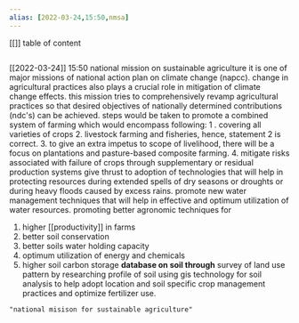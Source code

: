 ```yaml
---
alias: [2022-03-24,15:50,nmsa]
---
```

[[]]
table of content
```toc
```

[[2022-03-24]] 15:50
national mission on sustainable agriculture
	it is one of major missions of national action plan on climate change (napcc).
	change in agricultural practices also plays a crucial role in mitigation of climate change effects.
	this mission tries to comprehensively revamp agricultural practices so that desired objectives of nationally determined contributions (ndc's) can be achieved.
steps would be taken to promote a combined system of farming which would encompass following:
1 . covering all varieties of crops
2. livestock farming and fisheries, hence, statement 2 is correct.
3. to give an extra impetus to scope of livelihood, there will be a focus on plantations and pasture-based composite farming.
4. mitigate risks associated with failure of crops through supplementary or residual production systems
give thrust to adoption of technologies that will help in protecting resources during extended spells of dry seasons or droughts or during heavy floods caused by excess rains.
promote new water management techniques that will help in effective and optimum utilization of water resources.
promoting better agronomic techniques for
1. higher [[productivity]] in farms
2. better soil conservation
3. better soils water holding capacity
4. optimum utilization of energy and chemicals
5. higher soil carbon storage
**database on soil through**
	survey of land use pattern
	by researching profile of soil
	using gis technology for soil analysis
	to help adopt location and soil specific crop management practices and optimize fertilizer use.
```query
"national misison for sustainable agriculture"
```
